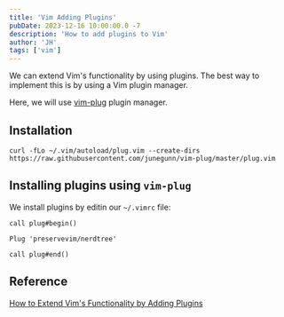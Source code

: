 ```yaml
---
title: 'Vim Adding Plugins'
pubDate: 2023-12-16 10:00:00.0 -7
description: 'How to add plugins to Vim'
author: 'JH'
tags: ['vim']
---
```


We can extend Vim's functionality by using plugins. The best way to implement this is by using a Vim plugin manager.

Here, we will use [vim-plug](https://github.com/junegunn/vim-plug) plugin manager.

## Installation

```shell
curl -fLo ~/.vim/autoload/plug.vim --create-dirs https://raw.githubusercontent.com/junegunn/vim-plug/master/plug.vim
```

## Installing plugins using `vim-plug`

We install plugins by editin our `~/.vimrc` file:

```vim
call plug#begin()

Plug 'preservevim/nerdtree'

call plug#end()
```

## Reference

[How to Extend Vim's Functionality by Adding Plugins](https://linuxhandbook.com/install-vim-plugins/)
